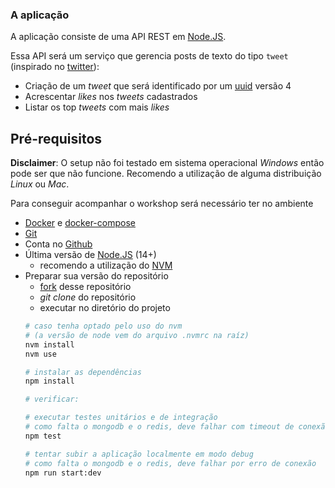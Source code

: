 ### A aplicação

A aplicação consiste de uma API REST em [Node.JS](https://nodejs.org/en/).

Essa API será um serviço que gerencia posts de texto do tipo `tweet` (inspirado no [twitter](https://twitter.com/)):
- Criação de um _tweet_ que será identificado por um [uuid](https://en.wikipedia.org/wiki/Universally_unique_identifier) versão 4
- Acrescentar _likes_ nos _tweets_ cadastrados
- Listar os top _tweets_ com mais _likes_

## Pré-requisitos

**Disclaimer**: O setup não foi testado em sistema operacional _Windows_ então pode ser que não funcione.
Recomendo a utilização de alguma distribuição _Linux_ ou _Mac_.

Para conseguir acompanhar o workshop será necessário ter no ambiente
- [Docker](https://www.docker.com/) e [docker-compose](https://docs.docker.com/compose/)
- [Git](https://git-scm.com/)
- Conta no [Github](https://github.com/)
- Última versão de [Node.JS](https://nodejs.org/en/) (14+)
  - recomendo a utilização do [NVM](https://github.com/nvm-sh/nvm)
- Preparar sua versão do repositório
  - [fork](https://github.com/rodrigobotti/rs-ws-2020-env/fork) desse repositório
  - _git clone_ do repositório
  - executar no diretório do projeto
  ```sh
  # caso tenha optado pelo uso do nvm
  # (a versão de node vem do arquivo .nvmrc na raíz)
  nvm install
  nvm use

  # instalar as dependências
  npm install

  # verificar:

  # executar testes unitários e de integração
  # como falta o mongodb e o redis, deve falhar com timeout de conexão
  npm test

  # tentar subir a aplicação localmente em modo debug
  # como falta o mongodb e o redis, deve falhar por erro de conexão
  npm run start:dev
  ```
